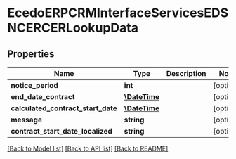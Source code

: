 # EcedoERPCRMInterfaceServicesEDSNCERCERLookupData

## Properties
Name | Type | Description | Notes
------------ | ------------- | ------------- | -------------
**notice_period** | **int** |  | [optional] 
**end_date_contract** | [**\DateTime**](\DateTime.md) |  | [optional] 
**calculated_contract_start_date** | [**\DateTime**](\DateTime.md) |  | [optional] 
**message** | **string** |  | [optional] 
**contract_start_date_localized** | **string** |  | [optional] 

[[Back to Model list]](../README.md#documentation-for-models) [[Back to API list]](../README.md#documentation-for-api-endpoints) [[Back to README]](../README.md)


